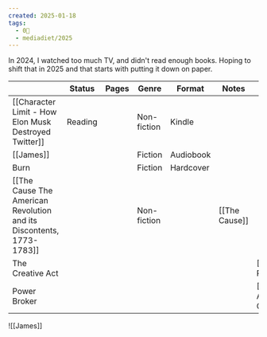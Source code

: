 ```yaml
---
created: 2025-01-18
tags:
  - 0🌲
  - mediadiet/2025
---
```

In 2024, I watched too much TV, and didn't read enough books. Hoping to shift that in 2025 and that starts with putting it down on paper. 


|                                                                      | Status  | Pages | Genre       | Format    | Notes         | Author             |
| -------------------------------------------------------------------- | ------- | ----- | ----------- | --------- | ------------- | ------------------ |
| [[Character Limit - How Elon Musk Destroyed Twitter]]                | Reading |       | Non-fiction | Kindle    |               |                    |
| [[James]]                                                            |         |       | Fiction     | Audiobook |               |                    |
| Burn                                                                 |         |       | Fiction     | Hardcover |               |                    |
| [[The Cause The American Revolution and its Discontents, 1773-1783]] |         |       | Non-fiction |           | [[The Cause]] |                    |
| The Creative Act                                                     |         |       |             |           |               | [[Rick Rubin]]     |
| Power Broker                                                         |         |       |             |           |               | [[Robert A. Caro]] |

![[James]]